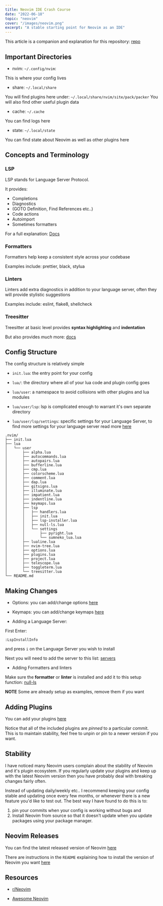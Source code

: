 ```yaml
---
title: Neovim IDE Crash Course
date: "2022-06-18"
topic: "neovim"
cover: "/images/neovim.png"
excerpt: "A stable starting point for Neovim as an IDE"
---
```


This article is a companion and explanation for this repository: [repo](https://github.com/LunarVim/nvim-basic-ide)

## Important Directories

- nvim: `~/.config/nvim`:

This is where your config lives

- share: `~/.local/share`

You will find plugins here under: `~/.local/share/nvim/site/pack/packer`
You will also find other useful plugin data

- cache: `~/.cache`

You can find logs here

- state: `~/.local/state`

You can find state about Neovim as well as other plugins here

## Concepts and Terminology

### LSP

LSP stands for Language Server Protocol. 

It provides: 

- Completions
- Diagnostics
- (GOTO Definition, Find References etc..)
- Code actions
- Autoimport
- Sometimes formatters

For a full explanation: [Docs](https://microsoft.github.io/language-server-protocol/overviews/lsp/overview/)

### Formatters

Formatters help keep a consistent style across your codebase 

Examples include: prettier, black, stylua

### Linters

Linters add extra diagnostics in addition to your language server, often they will provide stylistic suggestions

Examples include: eslint, flake8, shellcheck

### Treesitter

Treesitter at basic level provides **syntax highlighting** and **indentation** 

But also provides *much* more: [docs](https://tree-sitter.github.io/tree-sitter/)

## Config Structure

The config structure is relatively simple

- `init.lua`: the entry point for your config

- `lua/`: the directory where all of your lua code and plugin config goes

- `lua/user`: a namespace to avoid collisions with other plugins and lua modules

- `lua/user/lsp`: lsp is complicated enough to warrant it's own separate directory

- `lua/user/lsp/settings`: specific settings for your Language Server, to find more settings for your language server read more [here](https://github.com/neovim/nvim-lspconfig/blob/master/doc/server_configurations.md)

```
.nvim/
├── init.lua
├── lua
│   └── user
│       ├── alpha.lua
│       ├── autocommands.lua
│       ├── autopairs.lua
│       ├── bufferline.lua
│       ├── cmp.lua
│       ├── colorscheme.lua
│       ├── comment.lua
│       ├── dap.lua
│       ├── gitsigns.lua
│       ├── illuminate.lua
│       ├── impatient.lua
│       ├── indentline.lua
│       ├── keymaps.lua
│       ├── lsp
│       │   ├── handlers.lua
│       │   ├── init.lua
│       │   ├── lsp-installer.lua
│       │   ├── null-ls.lua
│       │   └── settings
│       │       ├── pyright.lua
│       │       └── sumneko_lua.lua
│       ├── lualine.lua
│       ├── nvim-tree.lua
│       ├── options.lua
│       ├── plugins.lua
│       ├── project.lua
│       ├── telescope.lua
│       ├── toggleterm.lua
│       └── treesitter.lua
└── README.md
```

## Making Changes

- Options: you can add/change options [here](https://github.com/LunarVim/nvim-basic-ide/blob/master/lua/user/options.lua)

- Keymaps: you can add/change keymaps [here](https://github.com/LunarVim/nvim-basic-ide/blob/master/lua/user/keymaps.lua)

- Adding a Language Server:

First Enter:

```
:LspInstallInfo
```
and press `i` on the Language Server you wish to install

Next you will need to add the server to this list: [servers](https://github.com/LunarVim/nvim-basic-ide/blob/8b9ec3bffe8c8577042baf07c75408532a733fea/lua/user/lsp/lsp-installer.lua#L6)

- Adding Formatters and linters

Make sure the **formatter** or **linter** is installed and add it to this setup function: [null-ls](https://github.com/LunarVim/nvim-basic-ide/blob/8b9ec3bffe8c8577042baf07c75408532a733fea/lua/user/lsp/null-ls.lua#L13)

**NOTE** Some are already setup as examples, remove them if you want

## Adding Plugins

You can add your plugins [here](https://github.com/LunarVim/nvim-basic-ide/blob/master/lua/user/plugins.lua#L42)

Notice that all of the included plugins are *pinned* to a particular commit. This is to maintain stability, feel free to unpin or pin to a newer version if you want.

## Stability

I have noticed many Neovim users complain about the stability of Neovim and it's plugin ecosystem. If you regularly update your plugins and keep up with the latest Neovim version then you have probably deal with breaking changes fairly often. 

Instead of updating daily/weekly etc.. I recommend keeping your config stable and updating once every few months, or whenever there is a new feature you'd like to test out. The best way I have found to do this is to: 

1. pin your commits when your config is working without bugs and 
2. Install Neovim from source so that it doesn't update when you update packages using your package manager.

## Neovim Releases

You can find the latest released version of Neovim [here](https://github.com/neovim/neovim/releases)

There are instructions in the `README` explaining how to install the version of Neovim you want [here](https://github.com/LunarVim/nvim-basic-ide)

## Resources

- [r/Neovim](https://www.reddit.com/r/neovim/)

- [Awesome Neovim](https://github.com/rockerBOO/awesome-neovim)
